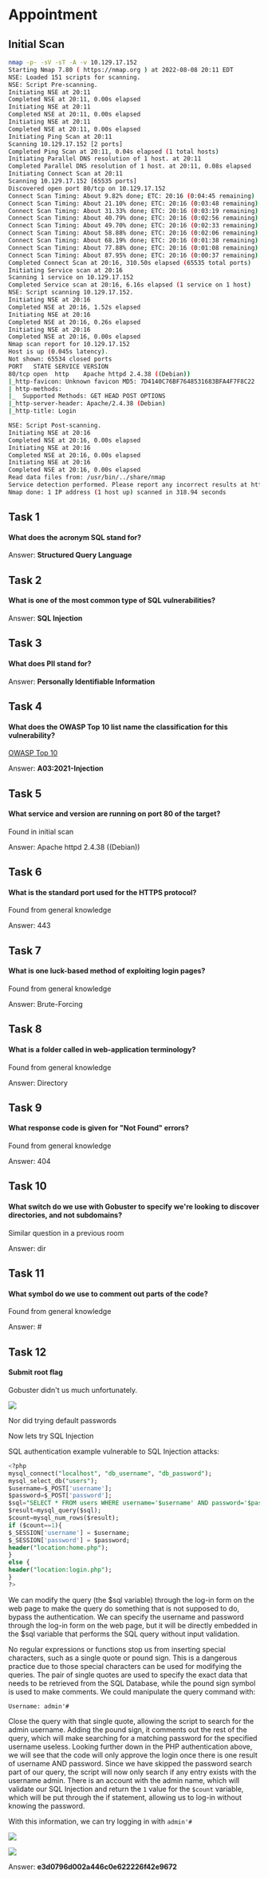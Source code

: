 # Appointment

## Initial Scan

```bash
nmap -p- -sV -sT -A -v 10.129.17.152
Starting Nmap 7.80 ( https://nmap.org ) at 2022-08-08 20:11 EDT
NSE: Loaded 151 scripts for scanning.
NSE: Script Pre-scanning.
Initiating NSE at 20:11
Completed NSE at 20:11, 0.00s elapsed
Initiating NSE at 20:11
Completed NSE at 20:11, 0.00s elapsed
Initiating NSE at 20:11
Completed NSE at 20:11, 0.00s elapsed
Initiating Ping Scan at 20:11
Scanning 10.129.17.152 [2 ports]
Completed Ping Scan at 20:11, 0.04s elapsed (1 total hosts)
Initiating Parallel DNS resolution of 1 host. at 20:11
Completed Parallel DNS resolution of 1 host. at 20:11, 0.08s elapsed
Initiating Connect Scan at 20:11
Scanning 10.129.17.152 [65535 ports]
Discovered open port 80/tcp on 10.129.17.152
Connect Scan Timing: About 9.82% done; ETC: 20:16 (0:04:45 remaining)
Connect Scan Timing: About 21.10% done; ETC: 20:16 (0:03:48 remaining)
Connect Scan Timing: About 31.33% done; ETC: 20:16 (0:03:19 remaining)
Connect Scan Timing: About 40.79% done; ETC: 20:16 (0:02:56 remaining)
Connect Scan Timing: About 49.70% done; ETC: 20:16 (0:02:33 remaining)
Connect Scan Timing: About 58.88% done; ETC: 20:16 (0:02:06 remaining)
Connect Scan Timing: About 68.19% done; ETC: 20:16 (0:01:38 remaining)
Connect Scan Timing: About 77.88% done; ETC: 20:16 (0:01:08 remaining)
Connect Scan Timing: About 87.95% done; ETC: 20:16 (0:00:37 remaining)
Completed Connect Scan at 20:16, 310.50s elapsed (65535 total ports)
Initiating Service scan at 20:16
Scanning 1 service on 10.129.17.152
Completed Service scan at 20:16, 6.16s elapsed (1 service on 1 host)
NSE: Script scanning 10.129.17.152.
Initiating NSE at 20:16
Completed NSE at 20:16, 1.52s elapsed
Initiating NSE at 20:16
Completed NSE at 20:16, 0.26s elapsed
Initiating NSE at 20:16
Completed NSE at 20:16, 0.00s elapsed
Nmap scan report for 10.129.17.152
Host is up (0.045s latency).
Not shown: 65534 closed ports
PORT   STATE SERVICE VERSION
80/tcp open  http    Apache httpd 2.4.38 ((Debian))
|_http-favicon: Unknown favicon MD5: 7D4140C76BF7648531683BFA4F7F8C22
| http-methods: 
|_  Supported Methods: GET HEAD POST OPTIONS
|_http-server-header: Apache/2.4.38 (Debian)
|_http-title: Login

NSE: Script Post-scanning.
Initiating NSE at 20:16
Completed NSE at 20:16, 0.00s elapsed
Initiating NSE at 20:16
Completed NSE at 20:16, 0.00s elapsed
Initiating NSE at 20:16
Completed NSE at 20:16, 0.00s elapsed
Read data files from: /usr/bin/../share/nmap
Service detection performed. Please report any incorrect results at https://nmap.org/submit/ .
Nmap done: 1 IP address (1 host up) scanned in 318.94 seconds
```

## Task 1

#### What does the acronym SQL stand for?

Answer: **Structured Query Language**

## Task 2

#### What is one of the most common type of SQL vulnerabilities?

Answer: **SQL Injection**

## Task 3

#### What does PII stand for?

Answer: **Personally Identifiable Information**

## Task 4

#### What does the OWASP Top 10 list name the classification for this vulnerability?

[OWASP Top 10](https://owasp.org/Top10/)

Answer: **A03:2021-Injection**

## Task 5

#### What service and version are running on port 80 of the target?

Found in initial scan

Answer: Apache httpd 2.4.38 ((Debian))

## Task 6

#### What is the standard port used for the HTTPS protocol?

Found from general knowledge

Answer: 443

## Task 7

#### What is one luck-based method of exploiting login pages?

Found from general knowledge

Answer: Brute-Forcing

## Task 8

#### What is a folder called in web-application terminology?

Found from general knowledge

Answer: Directory

## Task 9

#### What response code is given for "Not Found" errors?

Found from general knowledge

Answer: 404

## Task 10

#### What switch do we use with Gobuster to specify we're looking to discover directories, and not subdomains?

Similar question in a previous room

Answer: dir

## Task 11

#### What symbol do we use to comment out parts of the code?

Found from general knowledge

Answer: #

## Task 12

#### Submit root flag

Gobuster didn't us much unfortunately.

![](<../../../../.gitbook/assets/image (10) (1) (2).png>)

Nor did trying default passwords

Now lets try SQL Injection

SQL authentication example vulnerable to SQL Injection attacks:&#x20;

```sql
<?php
mysql_connect("localhost", "db_username", "db_password");
mysql_select_db("users");
$username=$_POST['username'];
$password=$_POST['password'];
$sql="SELECT * FROM users WHERE username='$username' AND password='$password'";
$result=mysql_query($sql);
$count=mysql_num_rows($result);
if ($count==1){
$_SESSION['username'] = $username;
$_SESSION['password'] = $password;
header("location:home.php");
}
else {
header("location:login.php");
}
?>
```

We can modify the query (the $sql variable) through the log-in form on the web page to make the query do something that is not supposed to do, bypass the authentication. We can specify the username and password through the log-in form on the web page, but it will be directly embedded in the $sql variable that performs the SQL query without input validation.

No regular expressions or functions stop us from inserting special characters, such as a single quote or pound sign. This is a dangerous practice due to those special characters can be used for modifying the queries. The pair of single quotes are used to specify the exact data that needs to be retrieved from the SQL Database, while the pound sign symbol is used to make comments. We could manipulate the query command with:

```
Username: admin'#
```

Close the query with that single quote, allowing the script to search for the admin username. Adding the pound sign, it comments out the rest of the query, which will make searching for a matching password for the specified username useless. Looking further down in the PHP authentication above, we will see that the code will only approve the login once there is one result of username AND password. Since we have skipped the password search part of our query, the script will now only search if any entry exists with the username admin. There is an account with the admin name, which will validate our SQL Injection and return the `1` value for the `$count` variable, which will be put through the if statement, allowing us to log-in without knowing the password.

With this information, we can try logging in with `admin'#`

![](<../../../../.gitbook/assets/image (1) (3) (1).png>)

![](<../../../../.gitbook/assets/image (12) (2).png>)

Answer: **e3d0796d002a446c0e622226f42e9672**
